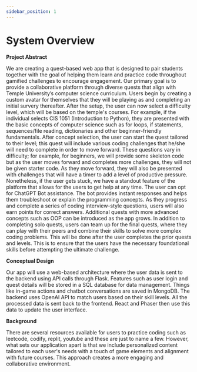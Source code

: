 ```yaml
---
sidebar_position: 1
---
```


# System Overview

**Project Abstract**

We are creating a quest-based web app that is designed to pair students together with the goal of helping them learn and practice code throughout gamified challenges to encourage engagement. Our primary goal is to provide a collaborative platform through diverse quests that align with Temple University’s computer science curriculum. 
Users begin by creating a custom avatar for themselves that they will be playing as and completing an initial survery thereafter. After the setup, the user can now select a difficulty level, which will be based on the temple's courses. For example, if the individual selects CIS 1051 (Introduction to Python), they are presented with the basic concepts of computer science such as for loops, if statements, sequences/file reading, dictionaries and other beginner-friendly fundamentals. 
After concept selection, the user can start the quest tailored to their level; this quest will include various coding challenges that he/she will need to complete in order to move forward. These questions vary in difficulty; for example, for beginners, we will provide some skeleton code but as the user moves forward and completes more challenges, they will not be given starter code.  As they move forward, they will also be presented with challenges that will have a timer to add a level of productive pressure. Nonetheless, if the user gets stuck, we have a standout feature of the platform that allows for the users to get help at any time. The user can opt for ChatGPT Bot assistance. The bot provides instant responses and helps them troubleshoot or explain the programming concepts. As they progress and complete a series of coding interview-style questions, users will also earn points for correct answers. Additional quests with more advanced concepts such as OOP can be introduced as the app grows. 
In addition to completing solo quests, users can team up for the final quests, where they can play with their peers and combine their skills to solve more complex coding problems. This will be done after the user completes the prior quests and levels. This is to ensure that the users have the necessary foundational skills before attempting the ultimate challenge. 

**Conceptual Design**

Our app will use a web-based architecture where the user data is sent to the backend using API calls through Flask. Features such as user login and quest details will be stored in a SQL database for data management. Things like in-game actions and chatbot conversations are saved in MongoDB. The backend uses OpenAI API to match users based on their skill levels. All the processed data is sent back to the frontend. React and Phaser then use this data to update the user interface. 

**Background**

There are several resources available for users to practice coding such as leetcode, codify, replit, youtube and these are just to name a few. However, what sets our application apart is that we include personalized content tailored to each user's needs with a touch of game elements and alignment with future courses. This approach creates a more engaging and collaborative environment. 

